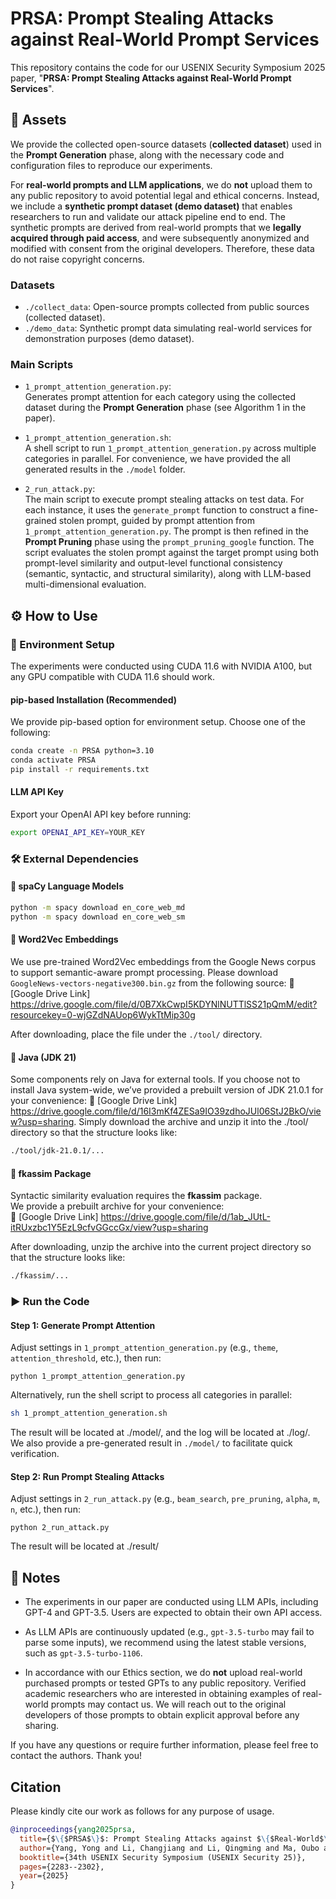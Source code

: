 # PRSA: Prompt Stealing Attacks against Real-World Prompt Services

This repository contains the code for our USENIX Security Symposium 2025 paper, "**PRSA: Prompt Stealing Attacks against Real-World Prompt Services**". 

## 📂 Assets

We provide the collected open-source datasets (**collected dataset**) used in the **Prompt Generation** phase, along with the necessary code and configuration files to reproduce our experiments.

For **real-world prompts and LLM applications**, we do **not** upload them to any public repository to avoid potential legal and ethical concerns. Instead, we include a **synthetic prompt dataset (demo dataset)** that enables researchers to run and validate our attack pipeline end to end. The synthetic prompts are derived from real-world prompts that we **legally acquired through paid access**, and were subsequently anonymized and modified with consent from the original developers. Therefore, these data do not raise copyright concerns.


### Datasets 

- `./collect_data`: Open-source prompts collected from public sources (collected dataset).
- `./demo_data`: Synthetic prompt data simulating real-world services for demonstration purposes (demo dataset).

### Main Scripts

- `1_prompt_attention_generation.py`:  
  Generates prompt attention for each category using the collected dataset during the **Prompt Generation** phase (see Algorithm 1 in the paper). 


- `1_prompt_attention_generation.sh`:  
  A shell script to run `1_prompt_attention_generation.py` across multiple categories in parallel.
  For convenience, we have provided the all generated results in the `./model` folder.

- `2_run_attack.py`:  
  The main script to execute prompt stealing attacks on test data. For each instance, it uses the `generate_prompt` function to construct a fine-grained stolen prompt, guided by prompt attention from `1_prompt_attention_generation.py`. The prompt is then refined in the **Prompt Pruning** phase using the `prompt_pruning_google` function. The script evaluates the stolen prompt against the target prompt using both prompt-level similarity and output-level functional consistency (semantic, syntactic, and structural similarity), along with LLM-based multi-dimensional evaluation.



## ⚙️ How to Use


### 🔧 Environment Setup

The experiments were conducted using CUDA 11.6 with NVIDIA A100, but any GPU compatible with CUDA 11.6 should work.


#### pip-based Installation (Recommended)
We provide pip-based option for environment setup. Choose one of the following:

```bash
conda create -n PRSA python=3.10
conda activate PRSA
pip install -r requirements.txt
```

#### LLM API Key
Export your OpenAI API key before running:

```bash
export OPENAI_API_KEY=YOUR_KEY
```

### 🛠️ External Dependencies

#### 🔹 spaCy Language Models

```bash
python -m spacy download en_core_web_md
python -m spacy download en_core_web_sm
```

#### 🔹 Word2Vec Embeddings
We use pre-trained Word2Vec embeddings from the Google News corpus to support semantic-aware prompt processing. Please download `GoogleNews-vectors-negative300.bin.gz` from the following source:
    🔗 [Google Drive Link] https://drive.google.com/file/d/0B7XkCwpI5KDYNlNUTTlSS21pQmM/edit?resourcekey=0-wjGZdNAUop6WykTtMip30g

After downloading, place the file under the `./tool/` directory.

#### 🔹 Java (JDK 21)
Some components rely on Java for external tools. If you choose not to install Java system-wide, we’ve provided a prebuilt version of JDK 21.0.1 for your convenience: 🔗 [Google Drive Link] https://drive.google.com/file/d/16I3mKf4ZESa9IO39zdhoJUl06StJ2BkO/view?usp=sharing. Simply download the archive and unzip it into the ./tool/ directory so that the structure looks like:

```bash
./tool/jdk-21.0.1/...
```

#### 🔹 fkassim Package
Syntactic similarity evaluation requires the **fkassim** package.  
We provide a prebuilt archive for your convenience:  
🔗 [Google Drive Link] https://drive.google.com/file/d/1ab_JUtL-itRUxzbc1Y5EzL9cfvGGccGx/view?usp=sharing

After downloading, unzip the archive into the current project directory so that the structure looks like:

```bash
./fkassim/...
```

### ▶️ Run the Code

#### Step 1: Generate Prompt Attention
Adjust settings in `1_prompt_attention_generation.py` (e.g., `theme`, `attention_threshold`, etc.), then run:

```
python 1_prompt_attention_generation.py 
```

Alternatively, run the shell script to process all categories in parallel:

```bash
sh 1_prompt_attention_generation.sh 
```

The result will be located at ./model/, and the log will be located at ./log/. We also provide a pre-generated result in `./model/` to facilitate quick verification.

#### Step 2: Run Prompt Stealing Attacks
Adjust settings in `2_run_attack.py` (e.g., `beam_search`, `pre_pruning`, `alpha`, `m`, `n`, etc.), then run:

```
python 2_run_attack.py
```

The result will be located at ./result/



## 📝 Notes

- The experiments in our paper are conducted using LLM APIs, including GPT-4 and GPT-3.5. Users are expected to obtain their own API access. 

- As LLM APIs are continuously updated (e.g., `gpt-3.5-turbo` may fail to parse some inputs), we recommend using the latest stable versions, such as `gpt-3.5-turbo-1106`.

- In accordance with our Ethics section, we do **not** upload real-world purchased prompts or tested GPTs to any public repository. Verified academic researchers who are interested in obtaining examples of real-world prompts may contact us. We will reach out to the original developers of those prompts to obtain explicit approval before any sharing.


If you have any questions or require further information, please feel free to contact the authors. Thank you!


## Citation
Please kindly cite our work as follows for any purpose of usage.
```bibtex
@inproceedings{yang2025prsa,
  title={$\{$PRSA$\}$: Prompt Stealing Attacks against $\{$Real-World$\}$ Prompt Services},
  author={Yang, Yong and Li, Changjiang and Li, Qingming and Ma, Oubo and Wang, Haoyu and Wang, Zonghui and Gao, Yandong and Chen, Wenzhi and Ji, Shouling},
  booktitle={34th USENIX Security Symposium (USENIX Security 25)},
  pages={2283--2302},
  year={2025}
}



